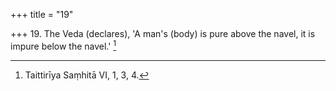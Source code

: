 +++
title = "19"

+++
19. The Veda (declares), 'A man's (body) is pure above the navel, it is impure below the navel.' [^13] 


[^13]:  Taittirīya Saṃhitā VI, 1, 3, 4.
